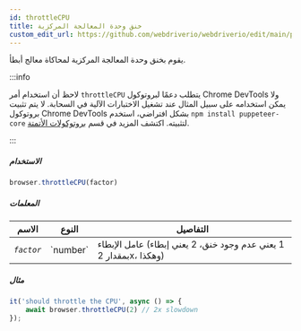 ```yaml
---
id: throttleCPU
title: خنق وحدة المعالجة المركزية
custom_edit_url: https://github.com/webdriverio/webdriverio/edit/main/packages/webdriverio/src/commands/browser/throttleCPU.ts
---
```


يقوم بخنق وحدة المعالجة المركزية لمحاكاة معالج أبطأ.

:::info

لاحظ أن استخدام أمر `throttleCPU` يتطلب دعمًا لبروتوكول Chrome DevTools ولا يمكن استخدامه على سبيل المثال
عند تشغيل الاختبارات الآلية في السحابة. لا يتم تثبيت بروتوكول Chrome DevTools بشكل افتراضي،
استخدم `npm install puppeteer-core` لتثبيته.
اكتشف المزيد في قسم [بروتوكولات الأتمتة](/docs/automationProtocols).

:::

##### الاستخدام

```js
browser.throttleCPU(factor)
```

##### المعلمات

<table>
  <thead>
    <tr>
      <th>الاسم</th><th>النوع</th><th>التفاصيل</th>
    </tr>
  </thead>
  <tbody>
    <tr>
      <td><code><var>factor</var></code></td>
      <td>`number`</td>
      <td>عامل الإبطاء (1 يعني عدم وجود خنق، 2 يعني إبطاء بمقدار 2x، وهكذا)</td>
    </tr>
  </tbody>
</table>

##### مثال

```js title="throttleCPU.js"
it('should throttle the CPU', async () => {
    await browser.throttleCPU(2) // 2x slowdown
});
```